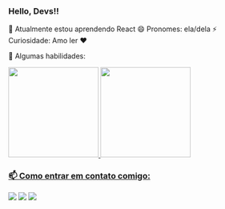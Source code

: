 ### Hello, Devs!!
🌱 Atualmente estou aprendendo React
😄 Pronomes: ela/dela
⚡ Curiosidade: Amo ler ❤️


🔭 Algumas habilidades:
<div>
<a href="https://github.com/jenifergs">
<img height="180em" src="https://github-readme-stats.vercel.app/api/top-langs/?username=jenifergs&layout=compact&langs_count=7&theme=dracula"/>
<img height="180em" src="https://github-readme-stats.vercel.app/api?username=jenifergs&show_icons=true&theme=dracula&include_all_commits=true&count_private=true"/>
</div>
<div>
  
### 📫 Como entrar em contato comigo:
  
<a href="https://instagram.com/livrosdajeni" target="_blank"><img src="https://img.shields.io/badge/-Instagram-%23E4405F?style=for-the-badge&logo=instagram&logoColor=white" target="_blank"></a>
<a href = "mailto:contato.comercialjenifer@gmail.com"><img src="https://img.shields.io/badge/Gmail-D14836?style=for-the-badge&logo=gmail&logoColor=white" target="_blank"></a>
<a href="https://www.linkedin.com/in/jenifergoncalvesdev" target="_blank"><img src="https://img.shields.io/badge/-LinkedIn-%230077B5?style=for-the-badge&logo=linkedin&logoColor=white" target="_blank"></a>   
</div>
  





